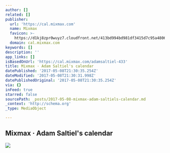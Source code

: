 ```yaml
---
author: []
related: []
publisher:
  url: 'https://cal.mixmax.com'
  name: Mixmax
  favicon: >-
    https://d1kj8zpr0wuyz7.cloudfront.net/413bd994bd981df3415d7c95a48061b3a52b41dc/img/favicon.ico
  domain: cal.mixmax.com
keywords: []
description: ''
app_links: []
isBasedOnUrl: 'https://cal.mixmax.com/adamsaltiel-433'
title: Mixmax · Adam Saltiel's calendar
datePublished: '2017-05-08T21:30:35.254Z'
dateModified: '2017-05-08T21:30:31.998Z'
datePublishedOriginal: '2017-05-08T21:30:35.254Z'
via: {}
inFeed: true
starred: false
sourcePath: _posts/2017-05-08-mixmax-adam-saltiels-calendar.md
_context: 'http://schema.org'
_type: MediaObject

---
```

<article style=""><h1>Mixmax · Adam Saltiel's calendar</h1><img src="https://lh5.googleusercontent.com/-_woV9mdWDJ8/AAAAAAAAAAI/AAAAAAAAAAA/AHalGhqzRT8CGSdV5prwVC0biro-XE-RHw/s96-c/photo.jpg" /></article>